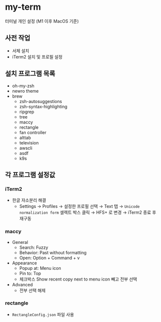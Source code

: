 # my-term

터미널 개인 설정 (M1 이후 MacOS 기준)

## 사전 작업
- 서체 설치
- iTerm2 설치 및 프로필 설정

## 설치 프로그램 목록
- oh-my-zsh
- newro theme
- brew
  - zsh-autosuggestions
  - zsh-syntax-highlighting
  - ripgrep
  - tree
  - maccy
  - rectangle
  - fan controller
  - alttab
  - television
  - awscli
  - asdf
  - k9s

## 각 프로그램 설정값
### iTerm2
- 한글 자소분리 해결  
  - Settings → Profiles → 설정한 프로필 선택 → Text 탭 → `Unicode normalization form` 셀렉트 박스 클릭 → HFS+ 로 변경 → iTerm2 종료 후 재구동

### maccy
- General
  - Search: Fuzzy
  - Behavior: Past without formatting
  - Open: Option + Command + v
- Appearance
  - Popup at: Menu icon
  - Pin to: Top
  - 체크박스 Show recent copy next to menu icon 빼고 전부 선택
- Advanced
  - 전부 선택 해제  

### rectangle
- `RectangleConfig.json` 파일 사용
